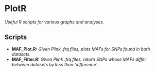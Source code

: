 # PlotR
*Useful R scripts for various graphs and analyses.*

## Scripts
* **MAF_Plot.R:** *Given Plink .frq files, plots MAFs for SNPs found in both datasets.*
* **MAF_Filter.R:** *Given Plink .frq files, return SNPs whose MAFs differ between datasets by less than 'difference'.*
